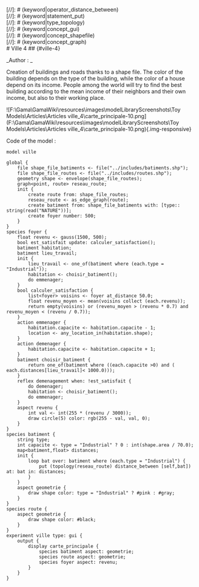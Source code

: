 [//]: # (keyword|operator_gauss)
<div class='gama-keyword-style' id ='299_0_301_operator-gauss'></div>
[//]: # (keyword|operator_distance_between)
<div class='gama-keyword-style' id ='299_1_265_operator-distance-between'></div>
[//]: # (keyword|statement_put)
<div class='gama-keyword-style' id ='299_2_614_statement-put'></div>
[//]: # (keyword|type_topology)
<div class='gama-keyword-style' id ='299_3_1567_type-topology'></div>
[//]: # (keyword|concept_gui)
<div class='gama-keyword-style' id ='299_4_52_concept-gui'></div>
[//]: # (keyword|concept_shapefile)
<div class='gama-keyword-style' id ='299_5_99_concept-shapefile'></div>
[//]: # (keyword|concept_graph)
<div class='gama-keyword-style' id ='299_6_47_concept-graph'></div>
# Ville 4 ## {#ville-4}


_Author : _

Creation of buildings and roads thanks to a shape file. The color of the building depends on the type of the building, while the color of a house depend on its income. People among the world will try to find the best building according to the mean income of their neighbors and their own income, but also to their working place.


![F:\Gama\GamaWiki\resources\images\modelLibraryScreenshots\Toy Models\Articles\Articles ville_4\carte_principale-10.png](F:\Gama\GamaWiki\resources\images\modelLibraryScreenshots\Toy Models\Articles\Articles ville_4\carte_principale-10.png){.img-responsive}

Code of the model : 

```
model ville

global {
	file shape_file_batiments <- file("../includes/batiments.shp");
	file shape_file_routes <- file("../includes/routes.shp");
	geometry shape <- envelope(shape_file_routes);
	graph<point, route> reseau_route;
	init {
		create route from: shape_file_routes;
		reseau_route <- as_edge_graph(route);
		create batiment from: shape_file_batiments with: [type:: string(read("NATURE"))];
		create foyer number: 500;
	}
}
species foyer {
	float revenu <- gauss(1500, 500);
	bool est_satisfait update: calculer_satisfaction();
	batiment habitation;
	batiment lieu_travail;
	init {
		lieu_travail <- one_of(batiment where (each.type = "Industrial"));
		habitation <- choisir_batiment(); 
		do emmenager;
	}
	bool calculer_satisfaction {
		list<foyer> voisins <- foyer at_distance 50.0;
		float revenu_moyen <- mean(voisins collect (each.revenu));
		return empty(voisins) or (revenu_moyen > (revenu * 0.7) and revenu_moyen < (revenu / 0.7));
	}
	action emmenager {
		habitation.capacite <- habitation.capacite - 1;
		location <- any_location_in(habitation.shape);
	}
	action demenager {
		habitation.capacite <- habitation.capacite + 1;
	}
	batiment choisir_batiment {
		return one_of(batiment where ((each.capacite >0) and ( each.distances[lieu_travail]< 1000.0)));
	}
	reflex demenagement when: !est_satisfait {
		do demenager;
		habitation <- choisir_batiment();
		do emmenager;
	}
	aspect revenu {
		int val <- int(255 * (revenu / 3000));
		draw circle(5) color: rgb(255 - val, val, 0);
	}
}
species batiment {
	string type;
	int capacite <- type = "Industrial" ? 0 : int(shape.area / 70.0);
	map<batiment,float> distances;
	init {
		loop bat over: batiment where (each.type = "Industrial") {
			put (topology(reseau_route) distance_between [self,bat]) at: bat in: distances;
		}
	}
	aspect geometrie {
		draw shape color: type = "Industrial" ? #pink : #gray;
	}
}
species route {
	aspect geometrie {
		draw shape color: #black;
	}
}
experiment ville type: gui {
	output {
		display carte_principale {
			species batiment aspect: geometrie;
			species route aspect: geometrie;
			species foyer aspect: revenu;
		}
	}
}
```